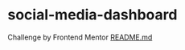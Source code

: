 # social-media-dashboard
Challenge by Frontend Mentor
[README.md](https://github.com/ths-alcantara/social-media-dashboard/files/9902365/README.md)
